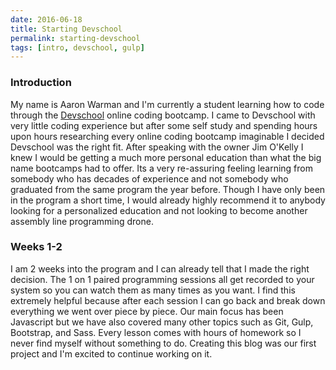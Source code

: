 ```yaml
---
date: 2016-06-18
title: Starting Devschool
permalink: starting-devschool
tags: [intro, devschool, gulp]
---
```


### Introduction
My name is Aaron Warman and I'm currently a student learning how to code through the [Devschool](http://www.devschoolrocks.io) online coding bootcamp. I came to Devschool with very little coding experience but after some self study and spending hours upon hours researching every online coding bootcamp imaginable I decided Devschool was the right fit. After speaking with the owner Jim O'Kelly I knew I would be getting a much more personal education than what the big name bootcamps had to offer. Its a very re-assuring feeling learning from somebody who has decades of experience and not somebody who graduated from the same program the year before. Though I have only been in the program a short time, I would already highly recommend it to anybody looking for a personalized education and not looking to become another assembly line programming drone.

### Weeks 1-2
I am 2 weeks into the program and I can already tell that I made the right decision. The 1 on 1 paired programming sessions all get recorded to your system so you can watch them as many times as you want. I find this extremely helpful because after each session I can go back and break down everything we went over piece by piece. Our main focus has been Javascript but we have also covered many other topics such as Git, Gulp, Bootstrap, and Sass. Every lesson comes with hours of homework so I never find myself without something to do. Creating this blog was our first project and I'm excited to continue working on it. 
